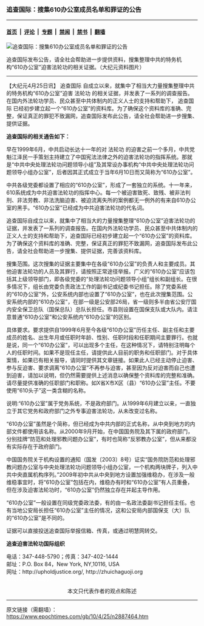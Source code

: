 ### 追查国际：搜集610办公室成员名单和罪证的公告

---

#### [首页](../../../..?n2887464) &nbsp;|&nbsp; [评论](../../../../../epoch-comment?n2887464) &nbsp;|&nbsp; [专题](../../../../../epoch-special?n2887464) &nbsp;|&nbsp; [禁闻](../../../../../epoch-news?n2887464) &nbsp;|&nbsp; [禁书](../../../../../books?n2887464) &nbsp;|&nbsp; [翻墙](https://github.com/gfw-breaker/nogfw/blob/master/README.md?n2887464)


<div><img alt="追查国际：搜集610办公室成员名单和罪证的公告" class="attachment-djy_600_400 size-djy_600_400 wp-post-image" src="https://i.epochtimes.com/assets/uploads/2010/04/1004250015451959-565x400.jpg"/>
<div class="caption">
 <p>
  追查国际发布公告，请全社会帮助进一步提供资料，搜集整理中共的特务机构“610办公室”迫害法轮功的相关证据。（大纪元资料图片）
 </p>
</div></div><hr/><div class="post_content" id="artbody" itemprop="articleBody">
 <!-- article content begin -->
 <p>
  【大纪元4月25日讯】
  <ok href="https://www.epochtimes.com/gb/tag/%E8%BF%BD%E6%9F%A5%E5%9B%BD%E9%99%85.html">
   追查国际
  </ok>
  自成立以来，就集中了相当大力量搜集整理中共的特务机构“610办公室”迫害
  <ok href="https://www.epochtimes.com/gb/tag/%E6%B3%95%E8%BD%AE%E5%8A%9F.html">
   法轮功
  </ok>
  的相关证据，并发表了一系列的调查报告。在国内外法轮功学员、民众甚至中共体制内的正义人士的支持和帮助下，
  <ok href="https://www.epochtimes.com/gb/tag/%E8%BF%BD%E6%9F%A5%E5%9B%BD%E9%99%85.html">
   追查国际
  </ok>
  已经初步建立起一个“610办公室”的资料库。为了确保这个资料库的准确、完整，保证真正的罪犯不致漏网，追查国际发布此公告，请全社会帮助进一步搜集、提供证据。
 </p>
 <p>
  <b>
   追查国际的相关通告如下：
  </b>
 </p>
 <p>
  早在1999年6月，中共启动长达十一年的对
  <ok href="https://www.epochtimes.com/gb/tag/%E6%B3%95%E8%BD%AE%E5%8A%9F.html">
   法轮功
  </ok>
  的迫害之前一个多月，中共党魁江泽民一手策划主持建立了中国宪法法律之外的迫害法轮功的指挥系统。那就是“中共中央处理法轮功问题领导小组”及其常设办事机构“中共中央处理法轮功问题领导小组办公室”，后者因其正式成立于当年6月10日而又简称为“610办公室”。
 </p>
 <p>
  中共各级党委都设置了相应的“610办公室”，形成了一套独立的系统。十一年来，610系统成为中共迫害法轮功的指挥中心。每一个被迫害致死、致残、被非法判刑、非法劳教、非法洗脑迫害、被迫流离失所的案例都无一例外的有来自610办公室的黑手。“610办公室”已经成为中共迫害法轮功的代名词。
 </p>
 <p>
  追查国际自成立以来，就集中了相当大的力量搜集整理“610办公室”迫害法轮功的证据，并发表了一系列的调查报告。在国内外法轮功学员、民众甚至中共体制内的正义人士的支持和帮助下，追查国际已经初步建立起一个“610办公室”的资料库。为了确保这个资料库的准确、完整，保证真正的罪犯不致漏网，追查国际发布此公告，请全社会帮助进一步搜集、提供证据，完善该资料库。
 </p>
 <p>
  搜集范围。这次搜集的证据主要集中在各级“610办公室”的负责人和主要成员。其他迫害法轮功的人员及其罪行，请按照正常途径举报。广义的“610办公室”应该包括其上级领导部门，即各级党委的“处理法轮功问题领导小组”组长和副组长。在很多情况下，组长由党委负责政法工作的副书记或纪委书记担任。除了党委系统的“610办公室”外，公安系统内部也设置了“610办公室”，也在此次搜集范围。公安系统内部的“610办公室”，在部一级是公安部26局，省一级则多半由省公安厅国内安全保卫总队（国保总队）总队长担任。市县则设置在国保支队或大队内。请注意普通“610办公室”和公安系统内“610办公室”的区别。
 </p>
 <p>
  具体要求。要求提供自1999年6月至今各级“610办公室”历任主任、副主任和主要成员的姓名、出生年月或任职时年龄、性别、任职时段和任职期间主要罪行。也就是说，同一个“610办公室”，可以出现多个主任，在这种情况下，请特别注明每个人的任职时间。如果不是现任主任，请提供此人目前的职务和任职部门。对于具体案情，如果已有相关报导，请同时提供其文章链接。如果此人已经主动停止迫害、参与反迫害、要求调离“610办公室”不再参与迫害，甚至因为反对迫害而自己也遭到迫害，请加以说明，但仍然需要提供上述消息以确保整个资料库的完整和准确。请尽量提供准确的任职部门和职称。如X省X市X区（县）“610办公室”主任。不要使用“610头子”这一类含糊的名称。
 </p>
 <p>
  说明:“610办公室”属于党务系统，不是政府部门。从1999年6月建立以来，一直独立于其它党务和政府部门之外专事迫害法轮功，从未改变过名称。
 </p>
 <p>
  “610办公室”虽然是个简称，但已经成为中共内部的正式名称，从中央到地方的内部文件都使用该名称。从2000年9月开始，在中国国务院及其下属的政府部门，分别挂牌“防范和处理邪教问题办公室”，有时也简称“反邪教办公室”，但从来都没有实际存在于政府部门。
 </p>
 <p>
  中国国务院关于机构设置的通知（国发〔2003〕8号）证实“国务院防范和处理邪教问题办公室与中央处理法轮功问题领导小组办公室，一个机构两块牌子，列入中共中央直属机构序列。”2009年初中共从中央到地方设置加强维稳办，在涉及一般维稳事宜时，将“610办公室”包括在内，维稳办有时和“610办公室”有人员重叠，但在涉及迫害法轮功时，“610办公室”仍然独立存在并起主导作用。
 </p>
 <p>
  “610办公室”一般设置在同级党委政法委，有的由一名政法委副书记担任主任。也有当地公安局长担任“610办公室”主任的情况，这和公安局内部国保支（大）队的“610办公室”是不同的。
 </p>
 <p>
  证据可以直接投送追查国际举报信箱、传真，或通过明慧网转交。
 </p>
 <p>
  <b>
   追查迫害法轮功国际组织
  </b>
 </p>
 <p>
  电话：347-448-5790；传真：347-402-1444
  <br/>
  邮址：P.O. Box 84，New York, NY,10116, USA
  <br/>
  网址：http://upholdjustice.org/, http://zhuichaguoji.org
  <br/>
  <font color="#ffffff">
   (http://www.dajiyuan.com)
  </font>
  <br/>
  <center>
   <font class="GY13">
    本文只代表作者的观点和陈述
   </font>
  </center>
 </p>
 <!-- article content end -->
 <div id="below_article_ad">
 </div>
</div>


---

原文链接（需翻墙）：https://www.epochtimes.com/gb/10/4/25/n2887464.htm